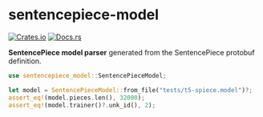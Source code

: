 # sentencepiece-model

[![Crates.io](https://img.shields.io/crates/v/sentencepiece-model)](https://crates.io/crates/sentencepiece-model)
[![Docs.rs](https://img.shields.io/docsrs/sentencepiece-model)](https://docs.rs/sentencepiece-model)

**SentencePiece model parser** generated from the SentencePiece protobuf definition.

```rust
use sentencepiece_model::SentencePieceModel;

let model = SentencePieceModel::from_file("tests/t5-spiece.model")?;
assert_eq!(model.pieces.len(), 32000);
assert_eq!(model.trainer()?.unk_id(), 2);
```
